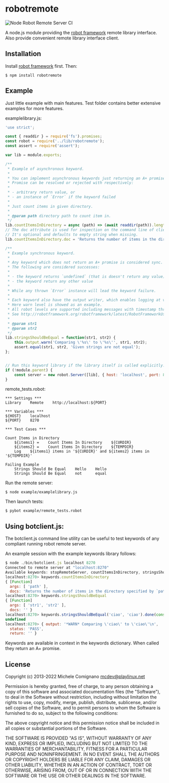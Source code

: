 # robotremote

![Node Robot Remote Server CI](https://github.com/comick/node-robotremoteserver/workflows/Node%20Robot%20Remote%20Server%20CI/badge.svg)

  A node.js module providing the [robot framework](http://www.robotframework.org) remote library interface.
  Also provide convenient remote library interface client.

## Installation

Install [robot framework](https://github.com/robotframework/robotframework/blob/master/INSTALL.rst) first. Then:

    $ npm install robotremote

## Example

Just little example with main features. Test folder contains better extensive examples for more features.

examplelibrary.js:

```js
'use strict';

const { readdir } = require('fs').promises;
const robot = require('../lib/robotremote');
const assert = require('assert');

var lib = module.exports;

/**
 * Example of asynchronous keyword.
 *
 * You can implement asynchronous keywords just returning an A+ promise.
 * Promise can be resolved or rejected with respectively:
 *
 * - arbitrary return value, or
 * - an instance of `Error` if the keyword failed
 *
 * Just count items in given directory.
 *
 * @param path directory path to count item in.
 */
lib.countItemsInDirectory = async (path) => (await readdir(path)).length;
// The doc attribute is used for inspection on the command line of client and doc generation.
// It's optional and defaults to empty string when missing.
lib.countItemsInDirectory.doc = 'Returns the number of items in the directory specified by `path`.';

/**
 * Example synchronous keyword.
 *
 * Any keyword which does not return an A+ promise is considered sync.
 * The following are considered successes:
 *
 * - the keyword returns `undefined` (that is doesn't return any value)
 * - the keyword return any other value
 *
 * While any thrown `Error` instance will lead the keyword failure.
 *
 * Each keyword also have the output writer, which enables logging at various levels.
 * Here warn level is showed as an example.
 * All robot levels are supported including messages with timestamp through timestamp`Level` function.
 * See http://robotframework.org/robotframework/latest/RobotFrameworkUserGuide.html#logging-information
 *
 * @param str1
 * @param str2
 */
lib.stringsShouldBeEqual = function(str1, str2) {
    this.output.warn('Comparing \'%s\' to \'%s\'', str1, str2);
    assert.equal(str1, str2, 'Given strings are not equal');
};


// Run this keyword library if the library itself is called explicitly.
if (!module.parent) {
    const server = new robot.Server([lib], { host: 'localhost', port: 8270 });
}
```

remote_tests.robot:

```robot
*** Settings ***
Library    Remote    http://localhost:${PORT}

*** Variables ***
${HOST}    localhost
${PORT}    8270

*** Test Cases ***

Count Items in Directory
    ${items1} =    Count Items In Directory    ${CURDIR}
    ${items2} =    Count Items In Directory    ${TEMPDIR}
    Log    ${items1} items in '${CURDIR}' and ${items2} items in '${TEMPDIR}'

Failing Example
    Strings Should Be Equal    Hello    Hello
    Strings Should Be Equal    not      equal
```

Run the remote server:

    $ node example/examplelibrary.js

Then launch tests:

    $ pybot example/remote_tests.robot

## Using botclient.js:

The botclient.js command line utility can be useful to test keywords of any compliant running robot remote server.

An example session with the example keywords library follows:

```js
$ node ./bin/botclient.js localhost 8270
Connected to remote server at "localhost:8270"
Available keywords: stopRemoteServer, countItemsInDirectory, stringsShouldBeEqual
localhost:8270> keywords.countItemsInDirectory
{ [Function]
  args: [ 'path' ],
  docs: 'Returns the number of items in the directory specified by `path`.' }
localhost:8270> keywords.stringsShouldBeEqual
{ [Function]
  args: [ 'str1', 'str2' ],
  docs: '' }
localhost:8270> keywords.stringsShouldBeEqual('ciao', 'ciao').done(console.log)
undefined
localhost:8270> { output: '*WARN* Comparing \'ciao\' to \'ciao\'\n',
  status: 'PASS',
  return: '' }
```

Keywords are available in context in the keywords dictionary. When called they return an A+ promise.


## License

Copyright (c) 2013-2022 Michele Comignano <mcdev@playlinux.net>

Permission is hereby granted, free of charge, to any person
obtaining a copy of this software and associated documentation
files (the "Software"), to deal in the Software without
restriction, including without limitation the rights to use,
copy, modify, merge, publish, distribute, sublicense, and/or sell
copies of the Software, and to permit persons to whom the
Software is furnished to do so, subject to the following
conditions:

The above copyright notice and this permission notice shall be
included in all copies or substantial portions of the Software.

THE SOFTWARE IS PROVIDED "AS IS", WITHOUT WARRANTY OF ANY KIND,
EXPRESS OR IMPLIED, INCLUDING BUT NOT LIMITED TO THE WARRANTIES
OF MERCHANTABILITY, FITNESS FOR A PARTICULAR PURPOSE AND
NONINFRINGEMENT. IN NO EVENT SHALL THE AUTHORS OR COPYRIGHT
HOLDERS BE LIABLE FOR ANY CLAIM, DAMAGES OR OTHER LIABILITY,
WHETHER IN AN ACTION OF CONTRACT, TORT OR OTHERWISE, ARISING
FROM, OUT OF OR IN CONNECTION WITH THE SOFTWARE OR THE USE OR
OTHER DEALINGS IN THE SOFTWARE.

